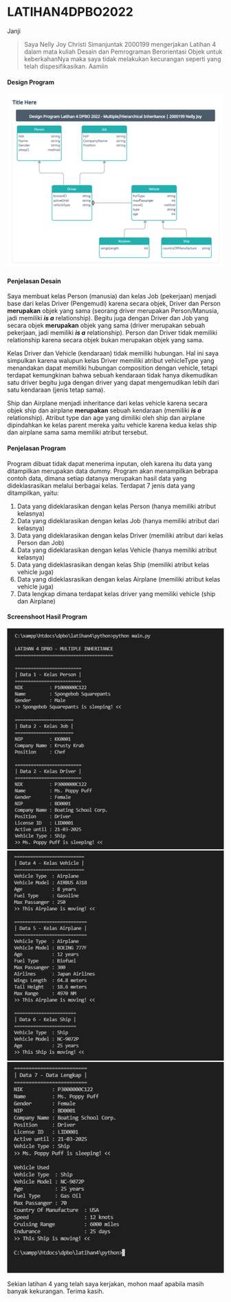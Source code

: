 # LATIHAN4DPBO2022

Janji

>Saya Nelly Joy Christi Simanjuntak 2000199 mengerjakan Latihan 4 dalam mata kuliah Desain dan Pemrograman Berorientasi Objek untuk keberkahanNya maka saya tidak melakukan kecurangan seperti yang telah dispesifikasikan. Aamiin


#### Design Program
![alt text](https://github.com/joynelly/LATIHAN4DPBO2022/blob/main/img/ilustrasi.png?raw=true)

#### Penjelasan Desain
Saya membuat kelas Person (manusia) dan kelas Job (pekerjaan) menjadi base dari kelas Driver (Pengemudi) karena secara objek, Driver dan Person **merupakan** objek yang sama (seorang driver merupakan Person/Manusia, jadi memiliki **_is a_** relationship). Begitu juga dengan Driver dan Job yang secara objek **merupakan** objek yang sama (driver merupakan sebuah pekerjaan, jadi memiliki ***is a*** relationship). Person dan Driver tidak memiliki relationship karena secara objek bukan merupakan objek yang sama.

Kelas Driver dan Vehicle (kendaraan) tidak memiliki hubungan. Hal ini saya simpulkan karena walupun kelas Driver memiliki atribut vehicleType yang menandakan dapat memiliki hubungan composition dengan vehicle, tetapi terdapat kemungkinan bahwa sebuah kendaraan tidak hanya dikemudikan satu driver begitu juga dengan driver yang dapat mengemudikan lebih dari satu kendaraan (jenis tetap sama).

Ship dan Airplane menjadi inheritance dari kelas vehicle karena secara objek ship dan airplane **merupakan** sebuah kendaraan (memiliki _**is a**_ relationship). Atribut type dan age yang dimiliki oleh ship dan airplane dipindahkan ke kelas parent mereka yaitu vehicle karena kedua kelas ship dan airplane sama sama memiliki atribut tersebut.



#### Penjelasan Program
Program dibuat tidak dapat menerima inputan, oleh karena itu data yang ditampilkan merupakan data dummy.
Program akan menampilkan bebrapa contoh data, dimana setiap datanya merupakan hasil data yang dideklasrasikan melalui berbagai kelas.
Terdapat 7 jenis data yang ditampilkan, yaitu:
  1. Data yang dideklarasikan dengan kelas Person (hanya memiliki atribut kelasnya)
  2. Data yang dideklarasikan dengan kelas Job (hanya memiliki atribut dari kelasnya)
  3. Data yang dideklarasikan dengan kelas Driver (memiliki atribut dari kelas Person dan Job)
  4. Data yang dideklarasikan dengan kelas Vehicle (hanya memiliki atribut kelasnya)
  5. Data yang dideklasrasikan dengan kelas Ship (memiliki atribut kelas vehicle juga)
  6. Data yang dideklasrasikan dengan kelas Airplane (memiliki atribut kelas vehicle juga)
  7. Data lengkap dimana terdapat kelas driver yang memiliki vehicle (ship dan Airplane)



#### Screenshoot Hasil Program
![alt text](https://github.com/joynelly/LATIHAN4DPBO2022/blob/main/img/python1.png?raw=true)
![alt text](https://github.com/joynelly/LATIHAN4DPBO2022/blob/main/img/python2.png?raw=true)
![alt text](https://github.com/joynelly/LATIHAN4DPBO2022/blob/main/img/python3.png?raw=true)


Sekian latihan 4 yang telah saya kerjakan, mohon maaf apabila masih banyak kekurangan.
Terima kasih.
